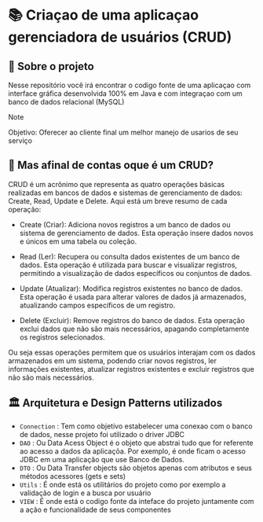 # 📚 Criaçao de uma aplicaçao gerenciadora de usuários (CRUD) 

## 📝 Sobre o projeto

Nesse repositório você irá encontrar o codigo fonte de uma aplicaçao com interface gráfica desenvolvida 100% em Java e com integraçao com um banco de dados relacional (MySQL)

> [!NOTE]
> Objetivo: Oferecer ao cliente final um melhor manejo de usarios de seu serviço

## 🤔 Mas afinal de contas oque é um CRUD?

CRUD é um acrônimo que representa as quatro operações básicas realizadas em bancos de dados e sistemas de gerenciamento de dados: Create, Read, Update e Delete. Aqui está um breve resumo de cada operação:

- Create (Criar): Adiciona novos registros a um banco de dados ou sistema de gerenciamento de dados. Esta operação insere dados novos e únicos em uma tabela ou coleção.

- Read (Ler): Recupera ou consulta dados existentes de um banco de dados. Esta operação é utilizada para buscar e visualizar registros, permitindo a visualização de dados específicos ou conjuntos de dados.

- Update (Atualizar): Modifica registros existentes no banco de dados. Esta operação é usada para alterar valores de dados já armazenados, atualizando campos específicos de um registro.

- Delete (Excluir): Remove registros do banco de dados. Esta operação exclui dados que não são mais necessários, apagando completamente os registros selecionados.

Ou seja essas operações permitem que os usuários interajam com os dados armazenados em um sistema, podendo criar novos registros, ler informações existentes, atualizar registros existentes e excluir registros que não são mais necessários.

## 🏛️ Arquitetura e Design Patterns utilizados

- `Connection` : Tem como objetivo estabelecer uma conexao com o banco de dados, nesse projeto foi utilizado o driver JDBC
- `DAO` : Ou Data Acess Object é o objeto que abstrai tudo que for referente ao acesso a dados da aplicaçõa. Por exemplo, é onde ficam o acesso JDBC em uma aplicação que use Banco de Dados.
- `DTO` : Ou Data Transfer objects são objetos apenas com atributos e seus métodos acessores (gets e sets)
- `Utils` : É onde está os utilitários do projeto como por exemplo a validação de login e a busca por usuário
- `VIEW` : É onde está o codigo fonte da inteface do projeto juntamente com a ação e funcionalidade de seus componentes
